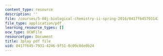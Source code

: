 ```yaml
---
content_type: resource
description: ''
file: /courses/5-08j-biological-chemistry-ii-spring-2016/0417f645793142469f510c09c0de0b24_jrCjdjLTQKk.pdf
file_type: application/pdf
learning_resource_types: []
ocw_type: OCWFile
resourcetype: Document
title: 3play pdf file
uid: 0417f645-7931-4246-9f51-0c09c0de0b24
---
```

